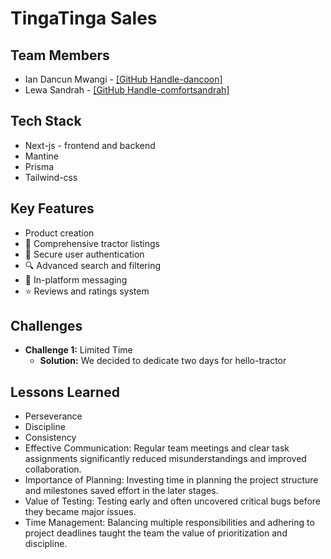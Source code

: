 # TingaTinga Sales

## Team Members
- Ian Dancun Mwangi - [\[GitHub Handle-dancoon\]](https://github.com/dancoon)
- Lewa Sandrah - [\[GitHub Handle-comfortsandrah\]](https://github.com/comfortsandrah)

## Tech Stack
- Next-js - frontend and backend 
- Mantine
- Prisma
- Tailwind-css

## Key Features
- Product creation
- 🚜 Comprehensive tractor listings
- 👥 Secure user authentication
- 🔍 Advanced search and filtering
- 💬 In-platform messaging
- ⭐ Reviews and ratings system


## Challenges
- **Challenge 1:** Limited Time
  - **Solution:** We decided to dedicate two days for hello-tractor


## Lessons Learned
- Perseverance
- Discipline
- Consistency
- Effective Communication: Regular team meetings and clear task assignments significantly reduced misunderstandings and improved collaboration.
- Importance of Planning: Investing time in planning the project structure and milestones saved effort in the later stages.
- Value of Testing: Testing early and often uncovered critical bugs before they became major issues.
- Time Management: Balancing multiple responsibilities and adhering to project deadlines taught the team the value of prioritization and discipline.
